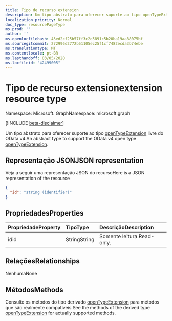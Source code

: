 ```yaml
---
title: Tipo de recurso extension
description: Um tipo abstrato para oferecer suporte ao tipo openTypeExtension livre do OData v4.
localization_priority: Normal
doc_type: resourcePageType
ms.prod: ''
author: ''
ms.openlocfilehash: 43ed2cf25b57ff3c2d5891c5b20ba19aa88075bf
ms.sourcegitcommit: 272996d2772b51105ec25f1cf7482ecda3b74ebe
ms.translationtype: MT
ms.contentlocale: pt-BR
ms.lasthandoff: 03/05/2020
ms.locfileid: "42499005"
---
```

# <a name="extension-resource-type"></a><span data-ttu-id="569a1-103">Tipo de recurso extension</span><span class="sxs-lookup"><span data-stu-id="569a1-103">extension resource type</span></span>

<span data-ttu-id="569a1-104">Namespace: Microsoft. Graph</span><span class="sxs-lookup"><span data-stu-id="569a1-104">Namespace: microsoft.graph</span></span>

[!INCLUDE [beta-disclaimer](../../includes/beta-disclaimer.md)]

<span data-ttu-id="569a1-105">Um tipo abstrato para oferecer suporte ao tipo [openTypeExtension](opentypeextension.md) livre do OData v4.</span><span class="sxs-lookup"><span data-stu-id="569a1-105">An abstract type to support the OData v4 open type [openTypeExtension](opentypeextension.md).</span></span>

## <a name="json-representation"></a><span data-ttu-id="569a1-106">Representação JSON</span><span class="sxs-lookup"><span data-stu-id="569a1-106">JSON representation</span></span>

<span data-ttu-id="569a1-107">Veja a seguir uma representação JSON do recurso</span><span class="sxs-lookup"><span data-stu-id="569a1-107">Here is a JSON representation of the resource</span></span>

<!-- {
  "blockType": "resource",
  "optionalProperties": [

  ],
  "@odata.type": "microsoft.graph.extension"
}-->

```json
{
  "id": "string (identifier)"
}

```
## <a name="properties"></a><span data-ttu-id="569a1-108">Propriedades</span><span class="sxs-lookup"><span data-stu-id="569a1-108">Properties</span></span>
| <span data-ttu-id="569a1-109">Propriedade</span><span class="sxs-lookup"><span data-stu-id="569a1-109">Property</span></span>     | <span data-ttu-id="569a1-110">Tipo</span><span class="sxs-lookup"><span data-stu-id="569a1-110">Type</span></span>   |<span data-ttu-id="569a1-111">Descrição</span><span class="sxs-lookup"><span data-stu-id="569a1-111">Description</span></span>|
|:---------------|:--------|:----------|
|<span data-ttu-id="569a1-112">id</span><span class="sxs-lookup"><span data-stu-id="569a1-112">id</span></span>|<span data-ttu-id="569a1-113">String</span><span class="sxs-lookup"><span data-stu-id="569a1-113">String</span></span>| <span data-ttu-id="569a1-114">Somente leitura.</span><span class="sxs-lookup"><span data-stu-id="569a1-114">Read-only.</span></span>|

## <a name="relationships"></a><span data-ttu-id="569a1-115">Relações</span><span class="sxs-lookup"><span data-stu-id="569a1-115">Relationships</span></span>
<span data-ttu-id="569a1-116">Nenhuma</span><span class="sxs-lookup"><span data-stu-id="569a1-116">None</span></span>


## <a name="methods"></a><span data-ttu-id="569a1-117">Métodos</span><span class="sxs-lookup"><span data-stu-id="569a1-117">Methods</span></span>

<span data-ttu-id="569a1-118">Consulte os métodos do tipo derivado [openTypeExtension](opentypeextension.md) para métodos que são realmente compatíveis.</span><span class="sxs-lookup"><span data-stu-id="569a1-118">See the methods of the derived type [openTypeExtension](opentypeextension.md) for actually supported methods.</span></span>


<!-- uuid: 8fcb5dbc-d5aa-4681-8e31-b001d5168d79
2015-10-25 14:57:30 UTC -->
<!--
{
  "type": "#page.annotation",
  "description": "extension resource",
  "keywords": "",
  "section": "documentation",
  "tocPath": "",
  "suppressions": []
}
-->
